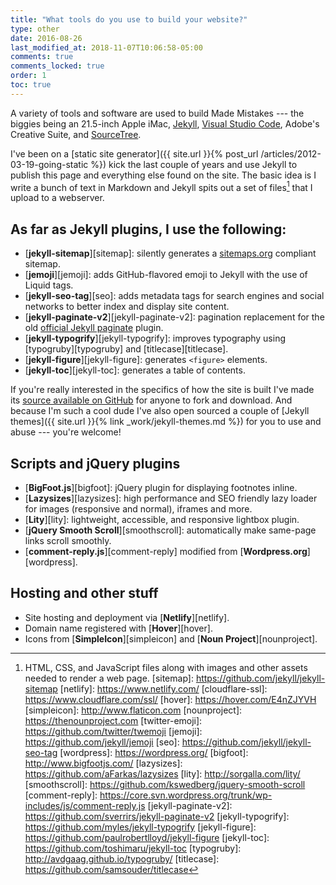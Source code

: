 ```yaml
---
title: "What tools do you use to build your website?"
type: other
date: 2016-08-26
last_modified_at: 2018-11-07T10:06:58-05:00
comments: true
comments_locked: true
order: 1
toc: true
---
```


A variety of tools and software are used to build Made Mistakes --- the biggies being an 21.5-inch Apple iMac, [Jekyll](http://jekyllrb.com), [Visual Studio Code](https://code.visualstudio.com/), Adobe's Creative Suite, and [SourceTree](https://www.sourcetreeapp.com/).

I've been on a [static site generator]({{ site.url }}{% post_url /articles/2012-03-19-going-static %}) kick the last couple of years and use Jekyll to publish this page and everything else found on the site. The basic idea is I write a bunch of text in Markdown and Jekyll spits out a set of files[^files] that I upload to a webserver.

## As far as Jekyll plugins, I use the following:

- [**jekyll-sitemap**][sitemap]: silently generates a [sitemaps.org](http://www.sitemaps.org/) compliant sitemap.
- [**jemoji**][jemoji]: adds GitHub-flavored emoji to Jekyll with the use of Liquid tags.
- [**jekyll-seo-tag**][seo]: adds metadata tags for search engines and social networks to better index and display site content.
- [**jekyll-paginate-v2**][jekyll-paginate-v2]: pagination replacement for the old [official Jekyll paginate](https://github.com/jekyll/jekyll-paginate) plugin.
- [**jekyll-typogrify**][jekyll-typogrify]: improves typography using [typogruby][typogruby] and [titlecase][titlecase].
- [**jekyll-figure**][jekyll-figure]: generates `<figure>` elements.
- [**jekyll-toc**][jekyll-toc]: generates a table of contents.

If you're really interested in the specifics of how the site is built I've made its [source available on GitHub](https://github.com/mmistakes/made-mistakes-jekyll) for anyone to fork and download. And because I'm such a cool dude I've also open sourced a couple of [Jekyll themes]({{ site.url }}{% link _work/jekyll-themes.md %}) for you to use and abuse --- you're welcome!

## Scripts and jQuery plugins

- [**BigFoot.js**][bigfoot]: jQuery plugin for displaying footnotes inline.
- [**Lazysizes**][lazysizes]: high performance and SEO friendly lazy loader for images (responsive and normal), iframes and more.
- [**Lity**][lity]: lightweight, accessible, and responsive lightbox plugin.
- [**jQuery Smooth Scroll**][smoothscroll]: automatically make same-page links scroll smoothly.
- [**comment-reply.js**][comment-reply] modified from [**Wordpress.org**][wordpress].

## Hosting and other stuff

- Site hosting and deployment via [**Netlify**][netlify].
- Domain name registered with [**Hover**][hover].
- Icons from [**SimpleIcon**][simpleicon] and [**Noun Project**][nounproject].

[^files]: HTML, CSS, and JavaScript files along with images and other assets needed to render a web page.
[sitemap]: https://github.com/jekyll/jekyll-sitemap
[netlify]: https://www.netlify.com/
[cloudflare-ssl]: https://www.cloudflare.com/ssl/
[hover]: https://hover.com/E4nZJYVH
[simpleicon]: http://www.flaticon.com
[nounproject]: https://thenounproject.com
[twitter-emoji]: https://github.com/twitter/twemoji
[jemoji]: https://github.com/jekyll/jemoji
[seo]: https://github.com/jekyll/jekyll-seo-tag
[wordpress]: https://wordpress.org/
[bigfoot]: http://www.bigfootjs.com/
[lazysizes]: https://github.com/aFarkas/lazysizes
[lity]: http://sorgalla.com/lity/
[smoothscroll]: https://github.com/kswedberg/jquery-smooth-scroll
[comment-reply]: https://core.svn.wordpress.org/trunk/wp-includes/js/comment-reply.js
[jekyll-paginate-v2]: https://github.com/sverrirs/jekyll-paginate-v2
[jekyll-typogrify]: https://github.com/myles/jekyll-typogrify
[jekyll-figure]: https://github.com/paulrobertlloyd/jekyll-figure
[jekyll-toc]: https://github.com/toshimaru/jekyll-toc
[typogruby]: http://avdgaag.github.io/typogruby/
[titlecase]: https://github.com/samsouder/titlecase
